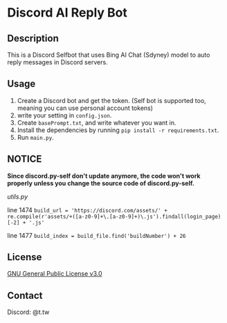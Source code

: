 # Discord AI Reply Bot

## Description

This is a Discord Selfbot that uses Bing AI Chat (Sdyney) model to auto reply messages in Discord servers.

## Usage

1. Create a Discord bot and get the token. (Self bot is supported too, meaning you can use personal account tokens)
2. write your setting in `config.json`.
3. Create `basePrompt.txt`, and write whatever you want in.
3. Install the dependencies by running `pip install -r requirements.txt`.
4. Run `main.py`.

## NOTICE

**Since discord.py-self don't update anymore, the code won't work properly unless you change the source code of discord.py-self.**

*utils.py*

line 1474 `build_url = 'https://discord.com/assets/' + re.compile(r'assets/+([a-z0-9]+\.[a-z0-9]+)\.js').findall(login_page)[-2] + '.js'`

line 1477 `build_index = build_file.find('buildNumber') + 26`

## License

[GNU General Public License v3.0](LICENSE)

## Contact

Discord: @t.tw
